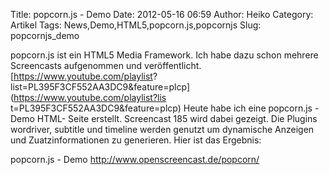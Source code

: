 Title: popcorn.js - Demo
Date: 2012-05-16 06:59
Author: Heiko
Category: Artikel
Tags: News,Demo,HTML5,popcorn.js,popcornjs
Slug: popcornjs_demo

popcorn.js ist ein HTML5 Media Framework. Ich habe dazu schon mehrere
Screencasts aufgenommen und veröffentlicht. [https://www.youtube.com/playlist?
list=PL395F3CF552AA3DC9&amp;feature=plcp](https://www.youtube.com/playlist?lis
t=PL395F3CF552AA3DC9&feature=plcp) Heute habe ich eine popcorn.js - Demo HTML-
Seite erstellt. Screencast 185 wird dabei gezeigt. Die Plugins wordriver,
subtitle und timeline werden genutzt um dynamische Anzeigen und
Zuatzinformationen zu generieren. Hier ist das Ergebnis:

popcorn.js - Demo <http://www.openscreencast.de/popcorn/>

